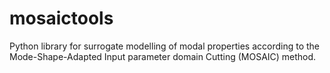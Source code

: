 # mosaictools
Python library for surrogate modelling of modal properties according to the Mode-Shape-Adapted Input parameter domain Cutting (MOSAIC) method.
